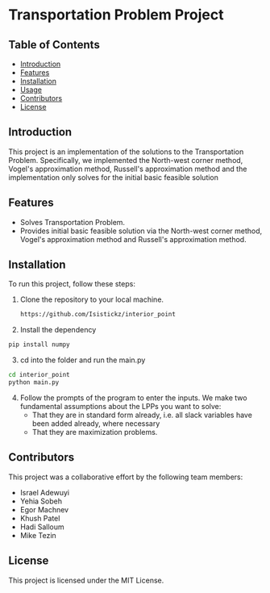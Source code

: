 # Transportation Problem Project

## Table of Contents

- [Introduction](#introduction)
- [Features](#features)
- [Installation](#installation)
- [Usage](#usage)
- [Contributors](#contributors)
- [License](#license)

## Introduction

This project is an implementation of the solutions to the Transportation Problem. Specifically, we implemented the North-west corner method, Vogel's approximation method, Russell's approximation method and the implementation only solves for the initial basic feasible solution

## Features

- Solves Transportation Problem.
- Provides initial basic feasible solution via the North-west corner method, Vogel's approximation method and Russell's approximation method.

## Installation

To run this project, follow these steps:

1. Clone the repository to your local machine.
   ```bash
   https://github.com/Isistickz/interior_point
   ```
2. Install the dependency
```bash
pip install numpy
```
3. cd into the folder and run the main.py
```bash
cd interior_point
python main.py
```
4. Follow the prompts of the program to enter the inputs. We make two fundamental assumptions about the LPPs you want to solve:
   - That they are in standard form already, i.e. all slack variables have been added already, where necessary
   - That they are maximization problems.

## Contributors
This project was a collaborative effort by the following team members:

- Israel Adewuyi
- Yehia Sobeh
- Egor Machnev
- Khush Patel
- Hadi Salloum
- Mike Tezin


## License
This project is licensed under the MIT License.
